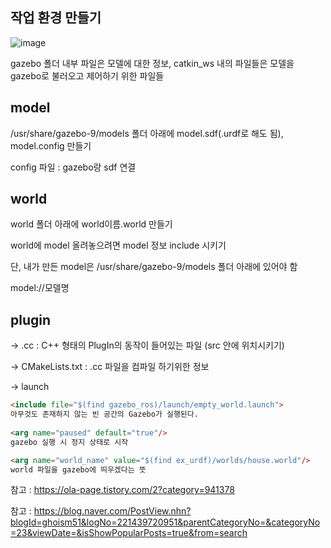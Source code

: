 ## 작업 환경 만들기              
              
![image](https://user-images.githubusercontent.com/80872528/113115954-ece9a300-9247-11eb-856e-7fc07daa2309.png)
 
gazebo 폴더 내부 파일은 모델에 대한 정보, catkin_ws 내의 파일들은 모델을 gazebo로 불러오고 제어하기 위한 파일들



## model
/usr/share/gazebo-9/models 폴더 아래에 model.sdf(.urdf로 해도 됨), model.config 만들기 

config 파일 : gazebo랑 sdf 연결

## world
world 폴더 아래에 world이름.world 만들기

world에 model 올려놓으려면 model 정보 include 시키기 

단, 내가 만든 model은 /usr/share/gazebo-9/models 폴더 아래에 있어야 함


<p>    <include>
        <uri>model://모델명</uri>
    </include>
</p>


## plugin 

-> .cc : C++ 형태의 PlugIn의 동작이 들어있는 파일 (src 안에 위치시키기)

-> CMakeLists.txt : .cc 파일을 컴파일 하기위한 정보

-> launch

```html
<include file="$(find gazebo_ros)/launch/empty_world.launch">
아무것도 존재하지 않는 빈 공간의 Gazebo가 실행된다.
  
<arg name="paused" default="true"/>
gazebo 실행 시 정지 상태로 시작

<arg name="world_name" value="$(find ex_urdf)/worlds/house.world"/>
world 파일을 gazebo에 띄우겠다는 뜻
```



참고 : <https://ola-page.tistory.com/2?category=941378>

참고 : <https://blog.naver.com/PostView.nhn?blogId=ghoism51&logNo=221439720951&parentCategoryNo=&categoryNo=23&viewDate=&isShowPopularPosts=true&from=search>

